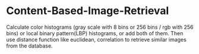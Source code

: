 # Content-Based-Image-Retrieval
Calculate color histograms (gray scale with 8 bins or 256 bins / rgb with 256 bins) or local binary pattern(LBP) histograms, or add both of them. Then use distance function like euclidean, correlation to retrieve similar images from the database.
